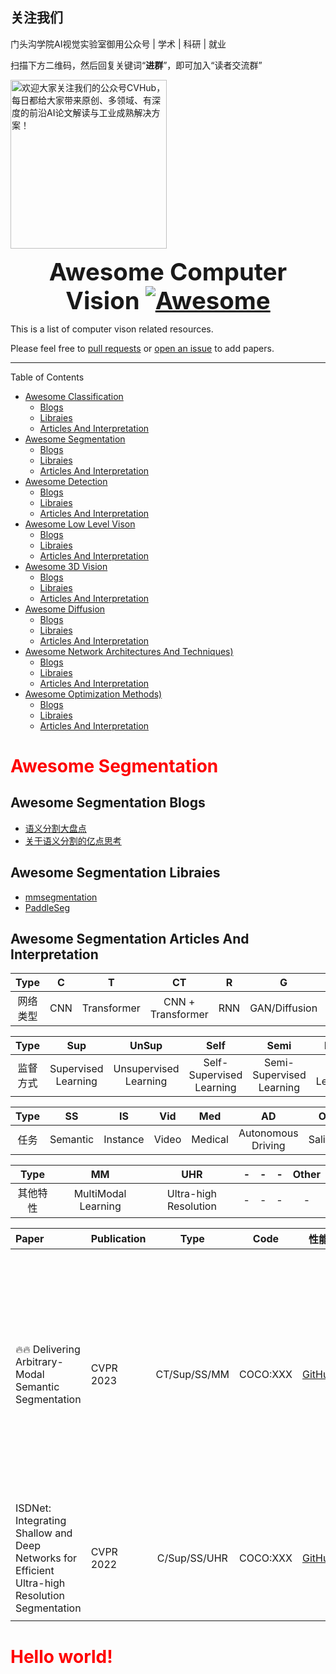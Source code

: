 <link rel="stylesheet" type="text/css" href="./style.css">

## 关注我们
门头沟学院AI视觉实验室御用公众号 | 学术 | 科研 | 就业</p>
<p>扫描下方二维码，然后回复关键词“<b>进群</b>”，即可加入“读者交流群”</p>
<img src="https://github.com/CVHuber/awesome-cv/blob/main/640.jfif" width = "250" height = "270" alt="欢迎大家关注我们的公众号CVHub，每日都给大家带来原创、多领域、有深度的前沿AI论文解读与工业成熟解决方案！">



<font size=6><center><big><b> Awesome Computer Vision [![Awesome](https://awesome.re/badge.svg)](https://awesome.re) </b></big></center></font>

This is a list of computer vison related resources. 

Please feel free to [pull requests](https://github.com/CVHub520/awesome-computer-vision/pulls) or [open an issue](https://github.com/CVHub520/awesome-computer-vision/issues) to add papers.

---

Table of Contents
- [Awesome Classification](#awesome-segmentation)
    - [Blogs](#awesome-segmentation-blogs)
    - [Libraies](#awesome-segmentation-libraies)
    - [Articles And Interpretation](#awesome-segmentation-articles-and-interpretation)
- [Awesome Segmentation](#awesome-segmentation)
    - [Blogs](#awesome-segmentation-blogs)
    - [Libraies](#awesome-segmentation-libraies)
    - [Articles And Interpretation](#awesome-segmentation-articles-and-interpretation)
- [Awesome Detection](#awesome-segmentation)
    - [Blogs](#awesome-segmentation-blogs)
    - [Libraies](#awesome-segmentation-libraies)
    - [Articles And Interpretation](#awesome-segmentation-articles-and-interpretation)
- [Awesome Low Level Vison](#awesome-segmentation)
    - [Blogs](#awesome-segmentation-blogs)
    - [Libraies](#awesome-segmentation-libraies)
    - [Articles And Interpretation](#awesome-segmentation-articles-and-interpretation)
- [Awesome 3D Vision](#awesome-segmentation)
    - [Blogs](#awesome-segmentation-blogs)
    - [Libraies](#awesome-segmentation-libraies)
    - [Articles And Interpretation](#awesome-segmentation-articles-and-interpretation)
- [Awesome Diffusion](#awesome-segmentation)
    - [Blogs](#awesome-segmentation-blogs)
    - [Libraies](#awesome-segmentation-libraies)
    - [Articles And Interpretation](#awesome-segmentation-articles-and-interpretation)
- [Awesome Network Architectures And Techniques)](#awesome-segmentation)
    - [Blogs](#awesome-segmentation-blogs)
    - [Libraies](#awesome-segmentation-libraies)
    - [Articles And Interpretation](#awesome-segmentation-articles-and-interpretation)
- [Awesome Optimization Methods)](#awesome-segmentation)
    - [Blogs](#awesome-segmentation-blogs)
    - [Libraies](#awesome-segmentation-libraies)
    - [Articles And Interpretation](#awesome-segmentation-articles-and-interpretation)

# Awesome Segmentation
## Awesome Segmentation Blogs 
- [语义分割大盘点](http://automl.chalearn.org/)
- [关于语义分割的亿点思考](https://zhuanlan.zhihu.com/p/595753988)

## Awesome Segmentation Libraies
- [mmsegmentation](https://github.com/open-mmlab/mmsegmentation)
- [PaddleSeg](https://github.com/open-mmlab/mmsegmentation)


## Awesome Segmentation Articles And Interpretation


| Type | C | T | CT | R | G | Other |
|:---:|:---:|:---:|:---:|:---:|:---:|:---:|
|  网络类型 | CNN|  Transformer |  CNN + Transformer |  RNN |  GAN/Diffusion |  GNN... |


| Type | Sup | UnSup | Self | Semi | Meta | Other |
|:---:|:---:|:---:|:---:|:---:|:---:|:---:|
|  监督方式 | Supervised Learning|  Unsupervised Learning |  Self-Supervised Learning |  Semi-Supervised Learning |  Meta Learning |  Weakly-Supervised... |



| Type | SS | IS | Vid | Med | AD | Other |
|:---:|:---:|:---:|:---:|:---:|:---:|:---:|
|  任务 | Semantic|  Instance |  Video |  Medical |  Autonomous Driving |  Saliency... |


| Type | MM | UHR | - | - | - | Other |
|:---:|:---:|:---:|:---:|:---:|:---:|:---:|
|  其他特性 | MultiModal Learning|  Ultra-high Resolution |  - |  - |  - |  - |







| Paper | Publication | Type | Code | 性能 |  解读 | 
| :- | :---| :---:| :---: | :---: |    :---: |     
|     |     |      |       |      |     |
| :fire::fire: Delivering Arbitrary-Modal Semantic Segmentation | CVPR 2023 | CT/Sup/SS/MM |   COCO:XXX   |[GitHub](https://github.com/jamycheung/DELIVER) | [基于编解码架构的强大语义分割基线，解锁多模态语义分割的正确姿势](https://zhuanlan.zhihu.com/p/613293738)  |
| ISDNet: Integrating Shallow and Deep Networks for Efficient Ultra-high Resolution Segmentation | CVPR 2022 | C/Sup/SS/UHR |   COCO:XXX     | [GitHub](https://github.com/cedricgsh/ISDNet) | [探索超高分辨率图像分割的高效之道](https://zhuanlan.zhihu.com/p/611138087)  |





<h1>Hello world!</h1>
<svg fill="none" viewBox="0 0 400 400" width="400" height="400" xmlns="http://www.w3.org/2000/svg">
    <foreignObject width="100%" height="100%">
        <div xmlns="http://www.w3.org/1999/xhtml">
            <style>
            h1 {
                color: red;
                animation: mymove 2s infinite;
            }

            @keyframes mymove {
                from {
                    color: red;
                }
                to {
                    color: yellow;
                }
            }
            </style>
            <h1>HELLO WORLD!</h1>
        </div>
    </foreignObject>
</svg>
